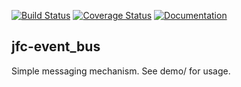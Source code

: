 [![Build Status](https://travis-ci.org/jfcameron/jfc-event_bus.svg?branch=master)](https://travis-ci.org/jfcameron/jfc-event_bus) [![Coverage Status](https://coveralls.io/repos/github/jfcameron/jfc-event_bus/badge.svg?branch=master)](https://coveralls.io/github/jfcameron/jfc-event_bus?branch=master) [![Documentation](https://img.shields.io/badge/documentation-doxygen-blue.svg)](https://jfcameron.github.io/jfc-event_bus/)

## jfc-event_bus

Simple messaging mechanism. See demo/ for usage.

